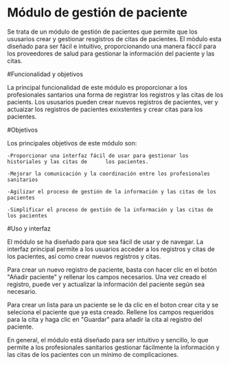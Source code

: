 # Módulo de gestión de paciente 

Se trata de un módulo de gestión de pacientes que permite que los ususarios crear y gestionar resgistros de citas de pacientes. El mòdulo esta diseñado para ser fácil e intuitivo,
proporcionando una manera fáccil para los proveedores de salud para gestionar la información del paciente y las citas.

#Funcionalidad y objetivos

La principal funcionalidad de este módulo es proporcionar a los profesionales santarios una forma de registrar los registros y las citas de los pacients. Los ususarios pueden crear nuevos registros de pacientes, ver y actuaizar los registros de pacientes exixstentes y crear citas para los pacientes.


#Objetivos

Los principales objetivos de este módulo son:

	-Proporcionar una interfaz fácil de usar para gestionar los historiales y las citas de 		los pacientes.
	
	-Mejorar la comunicación y la coordinación entre los profesionales sanitarios
	
	-Agilizar el proceso de gestión de la información y las citas de los pacientes
	
	-Simplificar el proceso de gestión de la información y las citas de los pacientes


#Uso y interfaz

El módulo se ha diseñado para que sea fácil de usar y de navegar. La interfaz principal permite a los usuarios acceder a los registros y citas de los pacientes, así como crear nuevos registros y citas.

Para crear un nuevo registro de paciente, basta con hacer clic en el botón "Añadir paciente" y rellenar los campos necesarios. Una vez creado el registro, puede ver y actualizar la información del paciente según sea necesario.

Para crear un lista para un paciente se le da clic en el boton crear cita y se seleciona el paciente que ya esta creado. Rellene los campos requeridos para la cita y haga clic en "Guardar" para añadir la cita al registro del paciente.

En general, el módulo está diseñado para ser intuitivo y sencillo, lo que permite a los profesionales sanitarios gestionar fácilmente la información y las citas de los pacientes con un mínimo de complicaciones.

